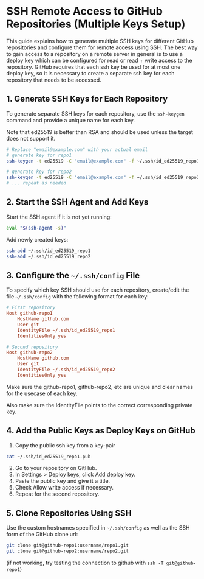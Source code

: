 # SSH Remote Access to GitHub Repositories (Multiple Keys Setup)

This guide explains how to generate multiple SSH keys for different GitHub repositories and configure them for remote access using SSH. The best way to gain access to a repository on a remote server in general is to use a deploy key which can be configured for read or read + write access to the repository. GitHub requires that each ssh key be used for at most one deploy key, so it is necessary to create a separate ssh key for each repository that needs to be accessed.

## 1. Generate SSH Keys for Each Repository

To generate separate SSH keys for each repository, use the `ssh-keygen` command and provide a unique name for each key.

Note that ed25519 is better than RSA and should be used unless the target does not support it.

```bash
# Replace "email@example.com" with your actual email
# generate key for repo1
ssh-keygen -t ed25519 -C "email@example.com" -f ~/.ssh/id_ed25519_repo1

# generate key for repo2
ssh-keygen -t ed25519 -C "email@example.com" -f ~/.ssh/id_ed25519_repo2
# ... repeat as needed
```

## 2. Start the SSH Agent and Add Keys
Start the SSH agent if it is not yet running:
```bash
eval "$(ssh-agent -s)"
```
Add newly created keys:
```bash
ssh-add ~/.ssh/id_ed25519_repo1
ssh-add ~/.ssh/id_ed25519_repo2
```

## 3. Configure the `~/.ssh/config` File

To specify which key SSH should use for each repository, create/edit the file `~/.ssh/config` with the following format for each key:

```ini
# First repository
Host github-repo1
    HostName github.com
    User git
    IdentityFile ~/.ssh/id_ed25519_repo1
    IdentitiesOnly yes

# Second repository
Host github-repo2
    HostName github.com
    User git
    IdentityFile ~/.ssh/id_ed25519_repo2
    IdentitiesOnly yes
```
Make sure the github-repo1, github-repo2, etc are unique and clear names for the usecase of each key.

Also make sure the IdentityFile points to the correct corresponding private key.

## 4. Add the Public Keys as Deploy Keys on GitHub

1. Copy the public ssh key from a key-pair
```bash
cat ~/.ssh/id_ed25519_repo1.pub
```

2. Go to your repository on GitHub.
3. In Settings > Deploy keys, click Add deploy key.
4. Paste the public key and give it a title.
5. Check Allow write access if necessary.
6. Repeat for the second repository.

## 5. Clone Repositories Using SSH
Use the custom hostnames specified in `~/.ssh/config` as well as the SSH form of the GitHub clone url:
```bash
git clone git@github-repo1:username/repo1.git
git clone git@github-repo2:username/repo2.git
```

(if not working, try testing the connection to github with `ssh -T git@github-repo1`)